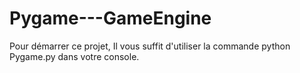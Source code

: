 Pygame---GameEngine
===================

Pour démarrer ce projet, Il vous suffit d'utiliser la commande python Pygame.py dans votre console. 

